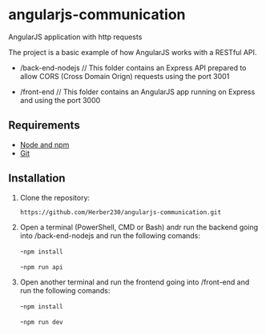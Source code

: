 # angularjs-communication
AngularJS application with http requests

The project is a basic example of how AngularJS works with a RESTful API.

- /back-end-nodejs  // This folder contains an Express API prepared to allow CORS (Cross Domain Orign) requests using the port 3001

- /front-end    // This folder contains an AngularJS app running on Express and using the port 3000
    


## Requirements

- [Node and npm](http://nodejs.org)
- [Git](https://git-scm.com/)


## Installation

1. Clone the repository: 

    `https://github.com/Herber230/angularjs-communication.git`


2. Open a terminal (PowerShell, CMD or Bash) andr run the backend going into /back-end-nodejs and run the following comands: 

    -`npm install` 

    -`npm run api`


3. Open another terminal and run the frontend going into /front-end and run the following comands: 

    -`npm install` 

    -`npm run dev`

